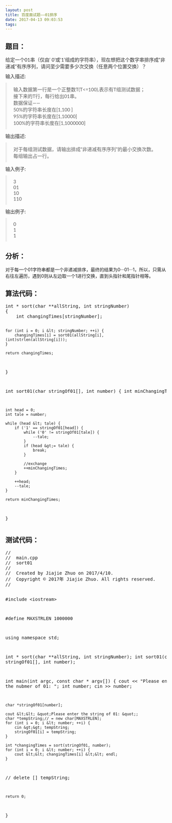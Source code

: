 ```yaml
---
layout: post
title: 百度面试题——01排序
date: 2017-04-13 09:03:53
tags:
---
```



<h2>题目：</h2>
<p></p>
<p style="margin-top:0px; margin-bottom:10px; color:rgb(46,46,46); font-family:&quot;Microsoft YaHei&quot;,宋体,Lato,&quot;Helvetica Neue&quot;,Helvetica,Arial,sans-serif; font-size:15px">
给定一个01串（仅由‘ 0’或‘1’组成的字符串），现在想把这个数字串排序成“非递减”有序序列，请问至少需要多少次交换（任意两个位置交换）？</p>
<p style="margin-top:0px; margin-bottom:10px; color:rgb(46,46,46); font-family:&quot;Microsoft YaHei&quot;,宋体,Lato,&quot;Helvetica Neue&quot;,Helvetica,Arial,sans-serif; font-size:15px">
<span style="">输入描述:</span></p>
<blockquote style="padding:10px 20px; margin:0px 0px 10px; font-size:15px; border-left:5px solid rgb(238,238,238); color:rgb(94,94,94); font-family:&quot;Microsoft YaHei&quot;,宋体,Lato,&quot;Helvetica Neue&quot;,Helvetica,Arial,sans-serif">
<p style="margin-top:0px; margin-bottom:0px">输入数据第一行是一个正整数T(T&lt;=100),表示有T组测试数据；<br style="">
接下来的T行，每行给出01串。<br style="">
数据保证——<br style="">
50%的字符串长度在[1,100 ]<br style="">
95%的字符串长度在[1,10000]<br style="">
100%的字符串长度在[1,1000000]</p>
</blockquote>
<p style="margin-top:0px; margin-bottom:10px; color:rgb(46,46,46); font-family:&quot;Microsoft YaHei&quot;,宋体,Lato,&quot;Helvetica Neue&quot;,Helvetica,Arial,sans-serif; font-size:15px">
<span style="">输出描述:</span></p>
<blockquote style="padding:10px 20px; margin:0px 0px 10px; font-size:15px; border-left:5px solid rgb(238,238,238); color:rgb(94,94,94); font-family:&quot;Microsoft YaHei&quot;,宋体,Lato,&quot;Helvetica Neue&quot;,Helvetica,Arial,sans-serif">
<p style="margin-top:0px; margin-bottom:0px">对于每组测试数据，请输出排成“非递减有序序列”的最小交换次数。<br style="">
每组输出占一行。</p>
</blockquote>
<p style="margin-top:0px; margin-bottom:10px; color:rgb(46,46,46); font-family:&quot;Microsoft YaHei&quot;,宋体,Lato,&quot;Helvetica Neue&quot;,Helvetica,Arial,sans-serif; font-size:15px">
<span style="">输入例子:</span></p>
<blockquote style="padding:10px 20px; margin:0px 0px 10px; font-size:15px; border-left:5px solid rgb(238,238,238); color:rgb(94,94,94); font-family:&quot;Microsoft YaHei&quot;,宋体,Lato,&quot;Helvetica Neue&quot;,Helvetica,Arial,sans-serif">
<p style="margin-top:0px; margin-bottom:0px">3<br style="">
01<br style="">
10<br style="">
110</p>
</blockquote>
<p style="margin-top:0px; margin-bottom:10px; color:rgb(46,46,46); font-family:&quot;Microsoft YaHei&quot;,宋体,Lato,&quot;Helvetica Neue&quot;,Helvetica,Arial,sans-serif; font-size:15px">
<span style="">输出例子:</span></p>
<blockquote style="padding:10px 20px; margin:0px 0px 10px; font-size:15px; border-left:5px solid rgb(238,238,238); color:rgb(94,94,94); font-family:&quot;Microsoft YaHei&quot;,宋体,Lato,&quot;Helvetica Neue&quot;,Helvetica,Arial,sans-serif">
<p style="margin-top:0px; margin-bottom:0px">0<br style="">
1<br style="">
1</p>
</blockquote>
<h2>分析：</h2>
<p>对于每一个01字符串都是一个非递减排序，最终的结果为0···01···1，所以，只需从右往左遍历，遇到0则从左边取一个1进行交换，直到头指针和尾指针相等。</p>
<h2>算法代码：</h2>
<p><pre code_snippet_id="2331280" snippet_file_name="blog_20170413_1_1357680"  name="code" class="cpp">int * sort(char **allString, int stringNumber)
{
    int changingTimes[stringNumber];
    
    for (int i = 0; i &lt; stringNumber; ++i) {
        changingTimes[i] = sort01(allString[i], (int)strlen(allString[i]));
    }
    
    return changingTimes;
}

int sort01(char stringOf01[], int number)
{
    int minChangingTimes;
    
    int head = 0;
    int tale = number;

    while (head &lt; tale) {
        if ('1' == stringOf01[head]) {
            while ('0' != stringOf01[tale]) {
                --tale;
            }
            if (head &gt;= tale) {
                break;
            }
            
            //exchange
            ++minChangingTimes;
        }
        
        ++head;
        --tale;
    }
    
    return minChangingTimes;
}</pre></p>
<h2>测试代码：</h2>
<p><pre code_snippet_id="2331280" snippet_file_name="blog_20170413_2_5326631"  name="code" class="cpp">//
//  main.cpp
//  sort01
//
//  Created by Jiajie Zhuo on 2017/4/10.
//  Copyright &copy; 2017年 Jiajie Zhuo. All rights reserved.
//

#include &lt;iostream&gt;

#define MAXSTRLEN 1000000

using namespace std;

int * sort(char **allString, int stringNumber);
int sort01(char stringOf01[], int number);

int main(int argc, const char * argv[]) {
    cout &lt;&lt; &quot;Please enter the nubmer of 01: &quot;;
    int number;
    cin &gt;&gt; number;
    
    char *stringOf01[number];
    
    cout &lt;&lt; &quot;Please enter the string of 01: &quot;;
    char *tempString;// = new char[MAXSTRLEN];
    for (int i = 0; i &lt; number; ++i) {
        cin &gt;&gt; tempString;
        stringOf01[i] = tempString;
    }
    
    int *changingTimes = sort(stringOf01, number);
    for (int i = 0; i &lt; number; ++i) {
        cout &lt;&lt; changingTimes[i] &lt;&lt; endl;
    }
    
//    delete [] tempString;
    
    return 0;
}</pre></p>
